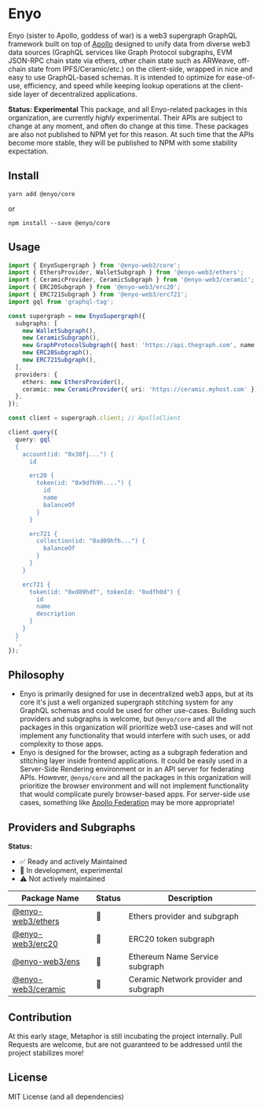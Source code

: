 # Enyo
Enyo (sister to Apollo, goddess of war) is a web3 supergraph GraphQL framework built on top of [Apollo](https://www.apollographql.com/) designed to unify data from diverse web3 data sources (GraphQL services like Graph Protocol subgraphs, EVM JSON-RPC chain state via ethers, other chain state such as ARWeave, off-chain state from IPFS/Ceramic/etc.) on the client-side, wrapped in nice and easy to use GraphQL-based schemas. It is intended to optimize for ease-of-use, efficiency, and speed while keeping lookup operations at the client-side layer of decentralized applications.

**Status: Experimental**
This package, and all Enyo-related packages in this organization, are currently *highly* experimental. Their APIs are subject to change at any moment, and often do change at this time. These packages are also not published to NPM yet for this reason. At such time that the APIs become more stable, they will be published to NPM with some stability expectation.

## Install

`yarn add @enyo/core`

or

`npm install --save @enyo/core`

## Usage

```typescript
import { EnyoSupergraph } from '@enyo-web3/core';
import { EthersProvider, WalletSubgraph } from '@enyo-web3/ethers';
import { CeramicProvider, CeramicSubgraph } from '@enyo-web3/ceramic';
import { ERC20Subgraph } from '@enyo-web3/erc20';
import { ERC721Subgraph } from '@enyo-web3/erc721';
import gql from 'graphql-tag';

const supergraph = new EnyoSupergraph({
  subgraphs: [
    new WalletSubgraph(),
    new CeramicSubgraph(),
    new GraphProtocolSubgraph({ host: 'https://api.thegraph.com', name: '@metaphor-xyz/approval-protocol', schema: subgraphSchema }),
    new ERC20Subgraph(),
    new ERC721Subgraph(),
  ],
  providers: {
    ethers: new EthersProvider(),
    ceramic: new CeramicProvider({ uri: 'https://ceramic.myhost.com' }),
  },
});

const client = supergraph.client; // ApolloClient

client.query({
  query: gql`
  {
    account(id: "0x38fj...") {
      id

      erc20 {
        token(id: "0x9dfh9h....") {
          id
          name
          balanceOf
        }
      }

      erc721 {
        collection(id: "0xd09hfh...") {
          balanceOf
        }
      }
    }

    erc721 {
      token(id: "0xd89hdf", tokenId: "0xdfh0d") {
        id
        name
        description
      }
    }
  }
  `,
});
```

## Philosophy
- Enyo is primarily designed for use in decentralized web3 apps, but at its core it's just a well organized supergraph stitching system for any GraphQL schemas and could be used for other use-cases. Building such providers and subgraphs is welcome, but `@enyo/core` and all the packages in this organization will prioritize web3 use-cases and will not implement any functionality that would interfere with such uses, or add complexity to those apps.
- Enyo is designed for the browser, acting as a subgraph federation and stitching layer inside frontend applications. It could be easily used in a Server-Side Rendering environment or in an API server for federating APIs. However, `@enyo/core` and all the packages in this organization will prioritize the browser environment and will not implement functionality that would complicate purely browser-based apps. For server-side use cases, something like [Apollo Federation](https://www.apollographql.com/docs/federation/) may be more appropriate!

## Providers and Subgraphs
**Status:**
- :white_check_mark: Ready and actively Maintained
- :hammer: In development, experimental
- :warning: Not actively maintained

| Package Name | Status | Description |
| ------------ | ------ | ----------- |
| [@enyo-web3/ethers](https://github.com/enyo-web3/ethers) | :hammer: | Ethers provider and subgraph |
| [@enyo-web3/erc20](https://github.com/enyo-web3/erc20) | :hammer: | ERC20 token subgraph |
| [@enyo-web3/ens](https://github.com/enyo-web3/ens) | :hammer: | Ethereum Name Service subgraph |
| [@enyo-web3/ceramic](https://github.com/enyo-web3/ceramic) | :hammer: | Ceramic Network provider and subgraph |

## Contribution
At this early stage, Metaphor is still incubating the project internally. Pull Requests are welcome, but are not guaranteed to be addressed until the project stabilizes more!

## License
MIT License (and all dependencies)
